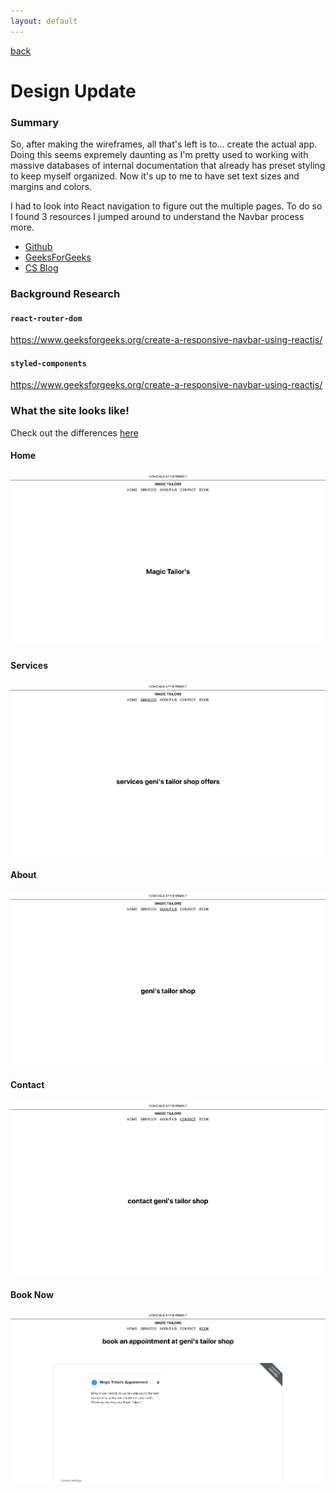 ```yaml
---
layout: default
---
```


[back](../index.html)

# Design Update

### Summary

So, after making the wireframes, all that's left is to... create the actual app. Doing this seems expremely daunting as I'm pretty used to working with massive databases of internal documentation that already has preset styling to keep myself organized. Now it's up to me to have set text sizes and margins and colors.

I had to look into React navigation to figure out the multiple pages. To do so I found 3 resources I jumped around to understand the Navbar process more.

- [Github](https://react-bootstrap.github.io/components/navbar/)
- [GeeksForGeeks](https://www.geeksforgeeks.org/create-a-responsive-navbar-using-reactjs/)
- [CS Blog](https://blog.logrocket.com/creating-navbar-react/)

### Background Research

#### `react-router-dom`

https://www.geeksforgeeks.org/create-a-responsive-navbar-using-reactjs/

#### `styled-components`

https://www.geeksforgeeks.org/create-a-responsive-navbar-using-reactjs/

### What the site looks like!

Check out the differences [here](https://main.d1aum8d3sgp0hz.amplifyapp.com)

#### Home

![Home Page](../assets/img/week3/home.png)

#### Services

![Services Page](../assets/img/week3/services.png)

#### About

![About Page](../assets/img/week3/about.png)

#### Contact

![Contact Page](../assets/img/week3/contact.png)

#### Book Now

![Book Page](../assets/img/week3/book.png)
